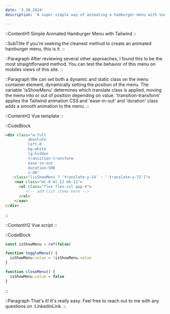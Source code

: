 ```yaml
---
date: '3.20.2024'
description: 'A super simple way of animating a hamburger menu with Vue & Tailwind CSS'

---
```


::ContentH1
Simple Animated Hamburger Menu with Tailwind
::

::SubTitle
If you're seeking the cleanest method to create an animated hamburger menu, this is it.
::

::Paragraph
After reviewing several other approaches, I found this to be the most straightforward method. 
You can test the behavior of this menu on mobiles views of this site.
::

::Paragraph
We can set both a dynamic and static class on the menu container element, dynamically setting the position of the menu.
The variable 'isShowMenu' determines which translate class is applied, moving the menu into or out of position depending on value.
'transition-transform' applies the Tailwind animation CSS and 'ease-in-out' and 'duration' class adds a smooth animation to the menu.
::

::ContentH2
Vue template
::

::CodeBlock
```html
<div class="w-full 
          absolute 
          left-0 
          bg-white 
          lg:hidden 
          transition-transform 
          ease-in-out 
          duration-500 
          z-40"
   :class="[isShowMenu ? 'translate-y-14' : '-translate-y-72']">
    <nav class="mt-6 ml-12 mb-12">
      <ul class="flex flex-col gap-4">
         <!-- add list items here -->
      </ul>
    </nav>
</div>
```
::

::ContentH2
Vue script
::

::CodeBlock
```js
const isShowMenu = ref(false)

function toggleMenu() {
  isShowMenu.value = !isShowMenu.value
}

function closeMenu() {
  isShowMenu.value = false
}
```
::

::Paragraph
That's it!  It's really easy.  Feel free to reach out to me with any questions on :LinkedinLink.
::



